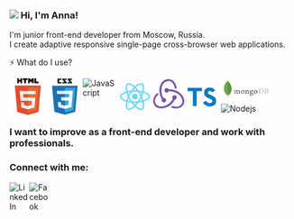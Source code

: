 ### <img src="https://media.giphy.com/media/hvRJCLFzcasrR4ia7z/giphy.gif" width="30px"> Hi, I'm Anna!

I'm junior front-end developer from Moscow, Russia.<br>
I create adaptive responsive single-page cross-browser web applications.<br>


:zap: What do I use? <br>

<img align="left" alt="HTML5" width="65px" src="https://raw.githubusercontent.com/github/explore/80688e429a7d4ef2fca1e82350fe8e3517d3494d/topics/html/html.png" />
<img align="left" alt="CSS3" width="65px" src="https://raw.githubusercontent.com/github/explore/80688e429a7d4ef2fca1e82350fe8e3517d3494d/topics/css/css.png" />
<img align="left" alt="JavaScript" width="60px" src="https://user-images.githubusercontent.com/58632996/126033521-08a4c2cd-96b8-47a6-9516-adcd596bf99d.png" />
<img align="left" alt="React" width="65px" src="https://raw.githubusercontent.com/github/explore/80688e429a7d4ef2fca1e82350fe8e3517d3494d/topics/react/react.png" />
<img align="left" alt="Redux" width="55px" src="/icon-redux.png" />
<img align="left" alt="TypeScript" width="65px" src="/icon-typescript.png" />
<img align="left" alt="MongoDB" width="90px" src="/mongodb-icon.png" />
<img alt="Nodejs" width="90px" src="https://user-images.githubusercontent.com/58632996/125951856-102b1f10-c12b-4c73-a8d2-5ba479fb467f.png" />



### I want to improve as a front-end developer and work with professionals.<br>

### Connect with me:

[<img align="left" alt="LinkedIn" width="35px" src="https://user-images.githubusercontent.com/58632996/125951536-c2f46165-6ef5-478c-a9d3-2dc0b708b9f8.png" />][linkedin]
[<img align="left" alt="Facebook" width="35px" src="https://user-images.githubusercontent.com/58632996/125951423-b293aa18-64c4-4429-9d89-91b79d35ce1b.png"/>][facebook]

<br />
</details>

[linkedin]: https://www.linkedin.com/in/anna-galkina-140395200/
[facebook]: https://www.facebook.com/NyushaGalkina

<!--
**Sandhani1704/Sandhani1704** is a ✨ _special_ ✨ repository because its `README.md` (this file) appears on your GitHub profile.

Here are some ideas to get you started:

- 🔭 I’m currently working on ...
- 🌱 I’m currently learning ...
- 👯 I’m looking to collaborate on ...
- 🤔 I’m looking for help with ...
- 💬 Ask me about ...
- 📫 How to reach me: ...
- 😄 Pronouns: ...
- ⚡ Fun fact: ...
-->
